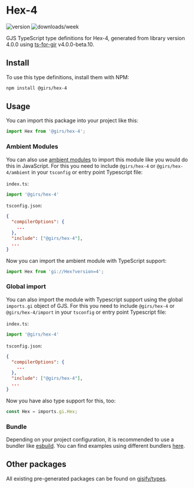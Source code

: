 
# Hex-4

![version](https://img.shields.io/npm/v/@girs/hex-4)
![downloads/week](https://img.shields.io/npm/dw/@girs/hex-4)


GJS TypeScript type definitions for Hex-4, generated from library version 4.0.0 using [ts-for-gir](https://github.com/gjsify/ts-for-gir) v4.0.0-beta.10.


## Install

To use this type definitions, install them with NPM:
```bash
npm install @girs/hex-4
```

## Usage

You can import this package into your project like this:
```ts
import Hex from '@girs/hex-4';
```

### Ambient Modules

You can also use [ambient modules](https://github.com/gjsify/ts-for-gir/tree/main/packages/cli#ambient-modules) to import this module like you would do this in JavaScript.
For this you need to include `@girs/hex-4` or `@girs/hex-4/ambient` in your `tsconfig` or entry point Typescript file:

`index.ts`:
```ts
import '@girs/hex-4'
```

`tsconfig.json`:
```json
{
  "compilerOptions": {
    ...
  },
  "include": ["@girs/hex-4"],
  ...
}
```

Now you can import the ambient module with TypeScript support: 

```ts
import Hex from 'gi://Hex?version=4';
```

### Global import

You can also import the module with Typescript support using the global `imports.gi` object of GJS.
For this you need to include `@girs/hex-4` or `@girs/hex-4/import` in your `tsconfig` or entry point Typescript file:

`index.ts`:
```ts
import '@girs/hex-4'
```

`tsconfig.json`:
```json
{
  "compilerOptions": {
    ...
  },
  "include": ["@girs/hex-4"],
  ...
}
```

Now you have also type support for this, too:

```ts
const Hex = imports.gi.Hex;
```

### Bundle

Depending on your project configuration, it is recommended to use a bundler like [esbuild](https://esbuild.github.io/). You can find examples using different bundlers [here](https://github.com/gjsify/ts-for-gir/tree/main/examples).

## Other packages

All existing pre-generated packages can be found on [gjsify/types](https://github.com/gjsify/types).

